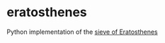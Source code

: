 # eratosthenes
Python implementation of the [sieve of Eratosthenes](https://en.wikipedia.org/wiki/Sieve_of_Eratosthenes)
